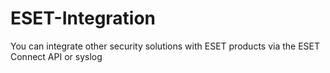 # ESET-Integration
You can integrate other security solutions with ESET products via the ESET Connect API or syslog
